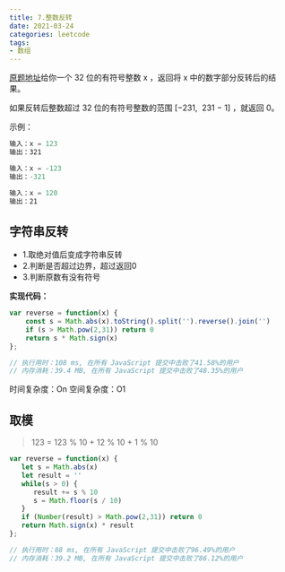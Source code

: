 ```yaml
---
title: 7.整数反转
date: 2021-03-24
categories: leetcode
tags:
- 数组
---
```


[原题地址](https://leetcode-cn.com/problems/reverse-integer/)给你一个 32 位的有符号整数 x ，返回将 x 中的数字部分反转后的结果。

如果反转后整数超过 32 位的有符号整数的范围 [−231,  231 − 1] ，就返回 0。

示例：

```js
输入：x = 123
输出：321

输入：x = -123
输出：-321

输入：x = 120
输出：21

```

## 字符串反转

  - 1.取绝对值后变成字符串反转
  - 2.判断是否超过边界，超过返回0
  - 3.判断原数有没有符号

**实现代码：**

``` js
var reverse = function(x) {
    const s = Math.abs(x).toString().split('').reverse().join('')
    if (s > Math.pow(2,31)) return 0
    return s * Math.sign(x)
};

// 执行用时：108 ms, 在所有 JavaScript 提交中击败了41.58%的用户
// 内存消耗：39.4 MB, 在所有 JavaScript 提交中击败了48.35%的用户
```
时间复杂度：On
空间复杂度：O1

## 取模

> 123 = 123 % 10 + 12 % 10 + 1 % 10

``` js
var reverse = function(x) {
   let s = Math.abs(x)
   let result = ''
   while(s > 0) {
      result += s % 10
      s = Math.floor(s / 10)
   }
   if (Number(result) > Math.pow(2,31)) return 0
   return Math.sign(x) * result
};

// 执行用时：88 ms, 在所有 JavaScript 提交中击败了96.49%的用户
// 内存消耗：39.2 MB, 在所有 JavaScript 提交中击败了86.12%的用户
```